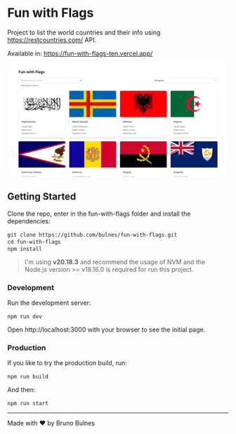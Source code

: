 # Fun with Flags

Project to list the world countries and their info using https://restcountries.com/ API.

Available in: https://fun-with-flags-ten.vercel.app/

![Fun with flags screenshot](public/fun-with-flags-screenshot.png)

## Getting Started

Clone the repo, enter in the fun-with-flags folder and install the dependencies:

```
git clone https://github.com/bulnes/fun-with-flags.git
cd fun-with-flags
npm install
```

> I'm using **v20.18.3** and recommend the usage of NVM and the Node.js version >= v18.16.0 is required for run this project.

### Development

Run the development server:

```
npm run dev
```

Open http://localhost:3000 with your browser to see the initial page.

### Production

If you like to try the production build, run:

```
npm run build
```

And then:

```
npm run start
```

---

Made with ♥️ by Bruno Bulnes
